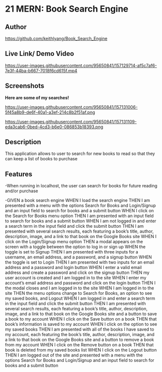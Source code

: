 # 21 MERN: Book Search Engine

## Author

https://github.com/keithlyang/Book_Search_Engine

## Live Link/ Demo Video

https://user-images.githubusercontent.com/95650841/157129714-af5c7af6-7e3f-44ba-b667-7018f6cd615f.mp4

## Screenshots

**Here are some of my searches!**

https://user-images.githubusercontent.com/95650841/157131006-5f45a8b9-de6f-40a1-a3ef-214c8b2f51af.png

https://user-images.githubusercontent.com/95650841/157131109-eda3cab6-0bed-4cd3-b6e0-086853b18393.png

## Description

This application allows to user to search for new books to read so that they can keep a list of books to purchase

## Features

-When running in localhost, the user can search for books for future reading and/or purchase

-GIVEN a book search engine
WHEN I load the search engine
THEN I am presented with a menu with the options Search for Books and Login/Signup and an input field to search for books and a submit button
WHEN I click on the Search for Books menu option
THEN I am presented with an input field to search for books and a submit button
WHEN I am not logged in and enter a search term in the input field and click the submit button
THEN I am presented with several search results, each featuring a book’s title, author, description, image, and a link to that book on the Google Books site
WHEN I click on the Login/Signup menu option
THEN a modal appears on the screen with a toggle between the option to log in or sign up
WHEN the toggle is set to Signup
THEN I am presented with three inputs for a username, an email address, and a password, and a signup button
WHEN the toggle is set to Login
THEN I am presented with two inputs for an email address and a password and login button
WHEN I enter a valid email address and create a password and click on the signup button
THEN my user account is created and I am logged in to the site
WHEN I enter my account’s email address and password and click on the login button
THEN I the modal closes and I am logged in to the site
WHEN I am logged in to the site
THEN the menu options change to Search for Books, an option to see my saved books, and Logout
WHEN I am logged in and enter a search term in the input field and click the submit button
THEN I am presented with several search results, each featuring a book’s title, author, description, image, and a link to that book on the Google Books site and a button to save a book to my account
WHEN I click on the Save button on a book
THEN that book’s information is saved to my account
WHEN I click on the option to see my saved books
THEN I am presented with all of the books I have saved to my account, each featuring the book’s title, author, description, image, and a link to that book on the Google Books site and a button to remove a book from my account
WHEN I click on the Remove button on a book
THEN that book is deleted from my saved books list
WHEN I click on the Logout button
THEN I am logged out of the site and presented with a menu with the options Search for Books and Login/Signup and an input field to search for books and a submit button  